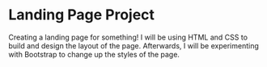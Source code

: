 # Landing Page Project

Creating a landing page for something! I will be using HTML and CSS to build and design the layout of the page. Afterwards, I will be experimenting with Bootstrap to change up the styles of the page. 